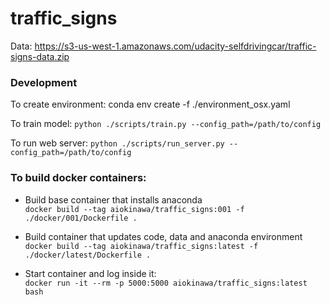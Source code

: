 # traffic_signs

Data: https://s3-us-west-1.amazonaws.com/udacity-selfdrivingcar/traffic-signs-data.zip

### Development

To create environment:
conda env create -f ./environment_osx.yaml

To train model:
`python ./scripts/train.py --config_path=/path/to/config`

To run web server:
`python ./scripts/run_server.py --config_path=/path/to/config`

### To build docker containers:

- Build base container that installs anaconda  
`docker build --tag aiokinawa/traffic_signs:001 -f ./docker/001/Dockerfile .`

- Build container that updates code, data and anaconda environment  
`docker build --tag aiokinawa/traffic_signs:latest -f ./docker/latest/Dockerfile .`

- Start container and log inside it:  
`docker run -it --rm -p 5000:5000 aiokinawa/traffic_signs:latest bash`
